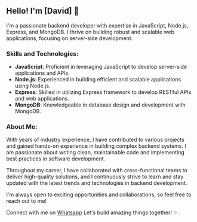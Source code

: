 ## Hello! I'm [David] 👋

I'm a passionate backend developer with expertise in JavaScript, Node.js, Express, and MongoDB. I thrive on building robust and scalable web applications, focusing on server-side development. 

### Skills and Technologies:

- **JavaScript**: Proficient in leveraging JavaScript to develop server-side applications and APIs.
- **Node.js**: Experienced in building efficient and scalable applications using Node.js.
- **Express**: Skilled in utilizing Express framework to develop RESTful APIs and web applications.
- **MongoDB**: Knowledgeable in database design and development with MongoDB.

### About Me:

With years of industry experience, I have contributed to various projects and gained hands-on experience in building complex backend systems. I am passionate about writing clean, maintainable code and implementing best practices in software development. 

Throughout my career, I have collaborated with cross-functional teams to deliver high-quality solutions, and I continuously strive to learn and stay updated with the latest trends and technologies in backend development.

I'm always open to exciting opportunities and collaborations, so feel free to reach out to me!

Connect with me on [Whatsapp]() Let's build amazing things together! ✨ .
